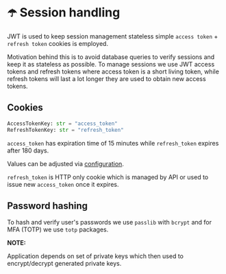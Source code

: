 # ☂️ Session handling

JWT is used to keep session management stateless simple `access token` + `refresh token` cookies is employed.

Motivation behind this is to avoid database queries to verify sessions and keep it as stateless as possible.
To manage sessions we use JWT access tokens and refresh tokens where access token is a short living
token, while refresh tokens will last a lot longer they are used to obtain new access tokens.

## Cookies

```py
AccessTokenKey: str = "access_token"
RefreshTokenKey: str = "refresh_token"
```

`access_token` has expiration time of 15 minutes while `refresh_token` expires after 180 days.

Values can be adjusted via [configuration](./configuration#jwt-session-expiration).

`refresh_token` is HTTP only cookie which is managed by API or used to issue new `access_token` once it expires.

## Password hashing

To hash and verify user's passwords we use `passlib` with `bcrypt` and for MFA (TOTP) we use `totp` packages.

**NOTE:**

Application depends on set of private keys which then used to encrypt/decrypt generated private keys.
